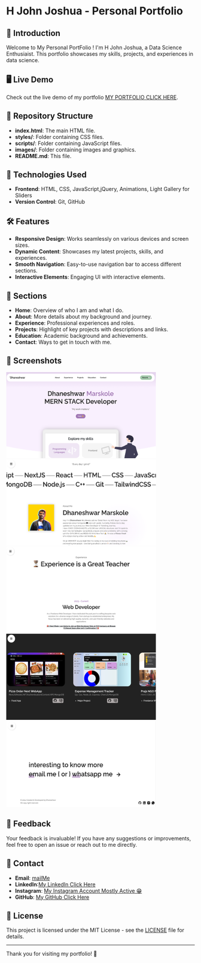 # H John Joshua - Personal Portfolio

## 🌟 Introduction

Welcome to My Personal PortFolio ! I'm H John Joshua, a Data Science Enthusiaist. This portfolio showcases my skills, projects, and experiences in data science.

## 🖥️ Live Demo

Check out the live demo of my portfolio [MY PORTFOLIO CLICK HERE]([https://www.dhaneshwar.site/](https://johnjoshua1508.github.io/personal-portfolio/#)).

## 📁 Repository Structure

- **index.html**: The main HTML file.
- **styles/**: Folder containing CSS files.
- **scripts/**: Folder containing JavaScript files.
- **images/**: Folder containing images and graphics.
- **README.md**: This file.

## 🚀 Technologies Used

- **Frontend**: HTML, CSS, JavaScript,jQuery, Animations, Light Gallery for Sliders
- **Version Control**: Git, GitHub

## 🛠️ Features

- **Responsive Design**: Works seamlessly on various devices and screen sizes.
- **Dynamic Content**: Showcases my latest projects, skills, and experiences.
- **Smooth Navigation**: Easy-to-use navigation bar to access different sections.
- **Interactive Elements**: Engaging UI with interactive elements.

## 📂 Sections

- **Home**: Overview of who I am and what I do.
- **About**: More details about my background and journey.
- **Experience**: Professional experiences and roles.
- **Projects**: Highlight of key projects with descriptions and links.
- **Education**: Academic background and achievements.
- **Contact**: Ways to get in touch with me.

## 📸 Screenshots
<div style="flex">
<img src="./images/Screenshot/HomePage.png" alt="Alt text" width="400" height="230">
<img src="./images/Screenshot/Introduction.png" alt="Alt text" width="400" height="230">
<img src="./images/Screenshot/Experience.png" alt="Alt text" width="400" height="230">
<img src="./images/Screenshot/Projects.png" alt="Alt text" width="400" height="230">
<img src="./images/Screenshot/Contact.png" alt="Alt text" width="400" height="230">
  
</div>


## 💬 Feedback

Your feedback is invaluable! If you have any suggestions or improvements, feel free to open an issue or reach out to me directly.

## 📧 Contact

- **Email**: [mailMe](mailto:johnjoshua1508@gmail.com)
- **LinkedIn**:[My LinkedIn Click Here](https://linkedin.com/in/john-joshua-1508])
- **Instagram**: [My Instagram Account Mostly Active 😁](https://www.instagram.com/john_joshua_1508/)
- **GitHub**: [My GitHub Click Here](https://github.com/johnjoshua1508)

## 📄 License

This project is licensed under the MIT License - see the [LICENSE](LICENSE) file for details.

---

Thank you for visiting my portfolio! 🌟
